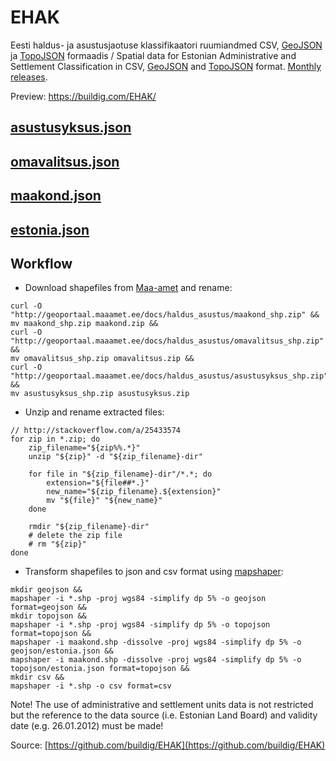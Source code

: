 # EHAK

Eesti haldus- ja asustusjaotuse klassifikaatori ruumiandmed CSV, [GeoJSON](http://geojson.org/) ja [TopoJSON](https://github.com/topojson/topojson) formaadis / Spatial data for Estonian Administrative and Settlement Classification in CSV, [GeoJSON](http://geojson.org/) and [TopoJSON](https://github.com/topojson/topojson) format. [Monthly releases](https://github.com/buildig/EHAK/releases).

Preview: https://buildig.com/EHAK/

## [asustusyksus.json](https://github.com/buildig/EHAK/blob/master/topojson/asustusyksus.json)

<script src="https://embed.github.com/view/geojson/buildig/EHAK/master/topojson/asustusyksus.json"></script>

## [omavalitsus.json](https://github.com/buildig/EHAK/blob/master/topojson/omavalitsus.json)

<script src="https://embed.github.com/view/geojson/buildig/EHAK/master/topojson/omavalitsus.json"></script>

## [maakond.json](https://github.com/buildig/EHAK/blob/master/topojson/maakond.json)

<script src="https://embed.github.com/view/geojson/buildig/EHAK/master/topojson/maakond.json"></script>

## [estonia.json](https://github.com/buildig/EHAK/blob/master/topojson/estonia.json)

<script src="https://embed.github.com/view/geojson/buildig/EHAK/master/topojson/estonia.json"></script>

## Workflow

- Download shapefiles from [Maa-amet](http://geoportaal.maaamet.ee/eng/Maps-and-Data/Administrative-and-Settlement-Division-p312.html) and rename:
```
curl -O "http://geoportaal.maaamet.ee/docs/haldus_asustus/maakond_shp.zip" && 
mv maakond_shp.zip maakond.zip &&
curl -O "http://geoportaal.maaamet.ee/docs/haldus_asustus/omavalitsus_shp.zip" && 
mv omavalitsus_shp.zip omavalitsus.zip &&
curl -O "http://geoportaal.maaamet.ee/docs/haldus_asustus/asustusyksus_shp.zip" && 
mv asustusyksus_shp.zip asustusyksus.zip
```

- Unzip and rename extracted files:
```
// http://stackoverflow.com/a/25433574
for zip in *.zip; do
    zip_filename="${zip%%.*}"
    unzip "${zip}" -d "${zip_filename}-dir"

    for file in "${zip_filename}-dir"/*.*; do
        extension="${file##*.}"
        new_name="${zip_filename}.${extension}"
        mv "${file}" "${new_name}"
    done

    rmdir "${zip_filename}-dir"
    # delete the zip file
    # rm "${zip}"
done
```

- Transform shapefiles to json and csv format using [mapshaper](http://www.mapshaper.org/):
```
mkdir geojson && 
mapshaper -i *.shp -proj wgs84 -simplify dp 5% -o geojson format=geojson &&
mkdir topojson && 
mapshaper -i *.shp -proj wgs84 -simplify dp 5% -o topojson format=topojson &&
mapshaper -i maakond.shp -dissolve -proj wgs84 -simplify dp 5% -o geojson/estonia.json &&
mapshaper -i maakond.shp -dissolve -proj wgs84 -simplify dp 5% -o topojson/estonia.json format=topojson &&
mkdir csv && 
mapshaper -i *.shp -o csv format=csv
```

Note! The use of administrative and settlement units data is not restricted but the reference to the data source (i.e. Estonian Land Board) and validity date (e.g. 26.01.2012) must be made!

Source: [https://github.com/buildig/EHAK](https://github.com/buildig/EHAK)
